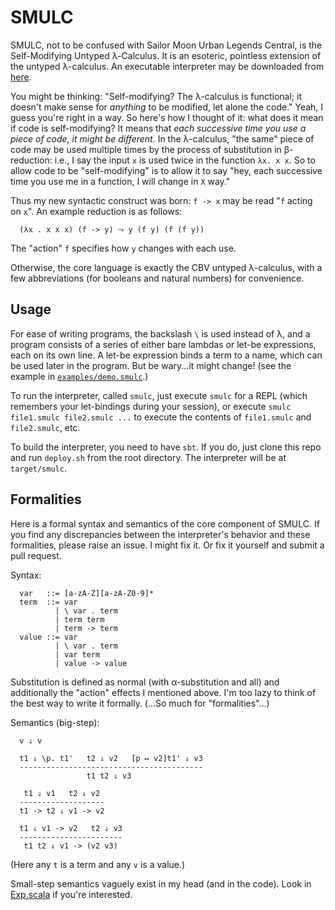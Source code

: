 SMULC
=====

SMULC, not to be confused with Sailor Moon Urban Legends Central, is the Self-Modifying Untyped
λ-Calculus. It is an esoteric, pointless extension of the untyped λ-calculus. An executable
interpreter may be downloaded from [here](http://cs.utexas.edu/~julianjm/assets/smulc "smulc").

You might be thinking: "Self-modifying? The λ-calculus is functional; it doesn't make sense for
*anything* to be modified, let alone the code." Yeah, I guess you're right in a way. So here's how I
thought of it: what does it mean if code is self-modifying? It means that *each successive time you
use a piece of code, it might be different.* In the λ-calculus, "the same" piece of code may be used
multiple times by the process of substitution in β-reduction: i.e., I say the input ```x``` is used
twice in the function ```λx. x x```. So to allow code to be "self-modifying" is to allow it to say
"hey, each successive time you use me in a function, I will change in ```X``` way."

Thus my new syntactic construct was born: ```f -> x``` may be read "```f``` acting on ```x```".
An example reduction is as follows:

      (λx . x x x) (f -> y) ⤳ y (f y) (f (f y))

The "action" ```f``` specifies how ```y``` changes with each use.

Otherwise, the core language is exactly the CBV untyped λ-calculus, with a few abbreviations (for
booleans and natural numbers) for convenience.

Usage
-----

For ease of writing programs, the backslash ```\``` is used instead of λ, and a program consists of
a series of either bare lambdas or let-be expressions, each on its own line. A let-be expression
binds a term to a name, which can be used later in the program. But be wary...it might change! (see
the example in
[```examples/demo.smulc```](https://github.com/julianmichael/smulc/blob/master/examples/demo.smulc
"demo.smulc").)

To run the interpreter, called ```smulc```, just execute ```smulc``` for a REPL (which remembers
your let-bindings during your session), or execute ```smulc file1.smulc file2.smulc ...``` to
execute the contents of ```file1.smulc``` and ```file2.smulc```, etc.

To build the interpreter, you need to have ```sbt```. If you do, just clone this repo and run
```deploy.sh``` from the root directory. The interpreter will be at ```target/smulc```.


Formalities
-----------

Here is a formal syntax and semantics of the core component of SMULC. If you find any discrepancies
between the interpreter's behavior and these formalities, please raise an issue. I might fix it. Or
fix it yourself and submit a pull request.

Syntax:

      var   ::= [a-zA-Z][a-zA-Z0-9]*
      term  ::= var
              | \ var . term
              | term term
              | term -> term
      value ::= var
              | \ var . term
              | var term
              | value -> value

Substitution is defined as normal (with α-substitution and all) and additionally the "action"
effects I mentioned above. I'm too lazy to think of the best way to write it formally. (...So much
for "formalities"...)

Semantics (big-step):

      v ⇓ v

      t1 ⇓ \p. t1'   t2 ⇓ v2   [p ↦ v2]t1' ⇓ v3
      -----------------------------------------
                     t1 t2 ⇓ v3

       t1 ⇓ v1   t2 ⇓ v2
      -------------------
      t1 -> t2 ⇓ v1 -> v2

      t1 ⇓ v1 -> v2   t2 ⇓ v3
      -----------------------
       t1 t2 ⇓ v1 -> (v2 v3)

(Here any ```t``` is a term and any ```v``` is a value.)

Small-step semantics vaguely exist in my head (and in the code). Look in
[Exp.scala](https://github.com/julianmichael/smulc/blob/master/src/main/scala/smulc/Exp.scala
"Exp.scala") if you're interested.
